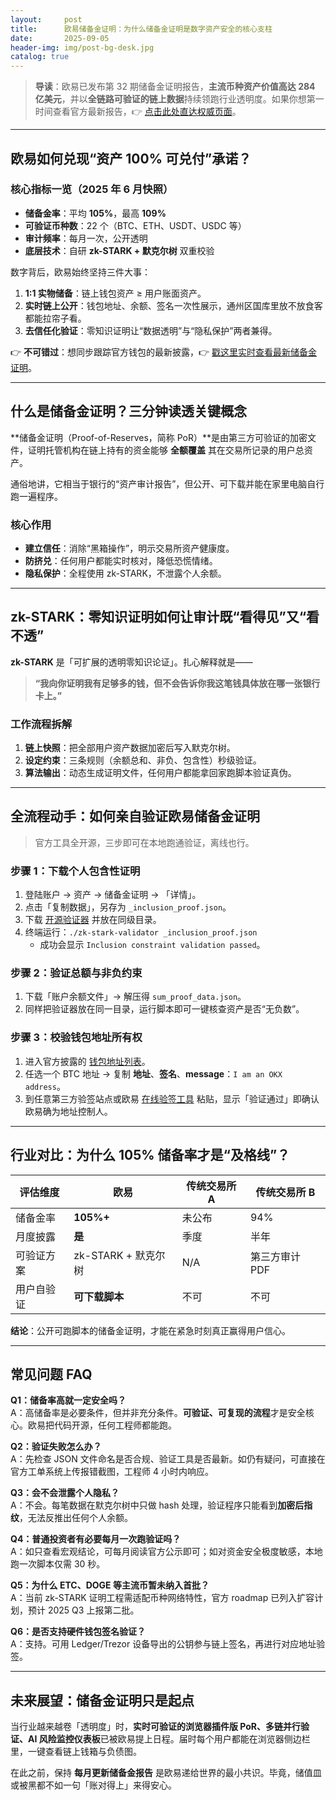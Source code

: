 ```yaml
---
layout:     post
title:      欧易储备金证明：为什么储备金证明是数字资产安全的核心支柱
date:       2025-09-05
header-img: img/post-bg-desk.jpg
catalog: true
---
```


> **导读**：欧易已发布第 32 期储备金证明报告，**主流币种资产价值高达 284 亿美元**，并以**全链路可验证的链上数据**持续领跑行业透明度。如果你想第一时间查看官方最新报告，👉 [点击此处直达权威页面](https://okxdog.com/)。

***

## 欧易如何兑现“资产 100% 可兑付”承诺？

### 核心指标一览（2025 年 6 月快照）
- **储备金率**：平均 **105%**，最高 **109%**
- **可验证币种数**：22 个（BTC、ETH、USDT、USDC 等）
- **审计频率**：每月一次，公开透明
- **底层技术**：自研 **zk-STARK + 默克尔树** 双重校验

数字背后，欧易始终坚持三件大事：

1. **1:1 实物储备**：链上钱包资产 ≥ 用户账面资产。  
2. **实时链上公开**：钱包地址、余额、签名一次性展示，通州区国库里放不放食客都能拉帘子看。  
3. **去信任化验证**：零知识证明让“数据透明”与“隐私保护”两者兼得。

👉 **不可错过**：想同步跟踪官方钱包的最新披露，👉 [戳这里实时查看最新储备金证明](https://okxdog.com/)。

***

## 什么是储备金证明？三分钟读透关键概念

**储备金证明（Proof-of-Reserves，简称 PoR）**是由第三方可验证的加密文件，证明托管机构在链上持有的资金能够 **全额覆盖** 其在交易所记录的用户总资产。

通俗地讲，它相当于银行的“资产审计报告”，但公开、可下载并能在家里电脑自行跑一遍程序。

### 核心作用
- **建立信任**：消除“黑箱操作”，明示交易所资产健康度。  
- **防挤兑**：任何用户都能实时核对，降低恐慌情绪。  
- **隐私保护**：全程使用 zk-STARK，不泄露个人余额。

***

## zk-STARK：零知识证明如何让审计既“看得见”又“看不透”

**zk-STARK** 是「可扩展的透明零知识论证」。扎心解释就是——

> **“我向你证明我有足够多的钱，但不会告诉你我这笔钱具体放在哪一张银行卡上。”**

### 工作流程拆解
1. **链上快照**：把全部用户资产数据加密后写入默克尔树。  
2. **设定约束**：三条规则（余额总和、非负、包含性）秒级验证。  
3. **算法输出**：动态生成证明文件，任何用户都能拿回家跑脚本验证真伪。

***

## 全流程动手：如何亲自验证欧易储备金证明

> 官方工具全开源，三步即可在本地跑通验证，离线也行。

### 步骤 1：下载个人包含性证明
1. 登陆账户 → 资产 → 储备金证明 → 「详情」。  
2. 点击「复制数据」，另存为 `_inclusion_proof.json`。  
3. 下载 [开源验证器](https://okxdog.com/zh-hans/download/por-validator) 并放在同级目录。  
4. 终端运行：`./zk-stark-validator _inclusion_proof.json`  
   - 成功会显示 `Inclusion constraint validation passed`。

### 步骤 2：验证总额与非负约束
1. 下载「账户余额文件」→ 解压得 `sum_proof_data.json`。  
2. 同样把验证器放在同一目录，运行脚本即可一键核查资产是否“无负数”。

### 步骤 3：校验钱包地址所有权
1. 进入官方披露的 [钱包地址列表](https://okxdog.com/zh-hans/reserves)。  
2. 任选一个 BTC 地址 → 复制 **地址**、**签名**、**message**：`I am an OKX address`。  
3. 到任意第三方验签站点或欧易 [在线验签工具](https://okxdog.com/zh-hans/tools/verify-signature) 粘贴，显示「验证通过」即确认欧易确为地址控制人。

***

## 行业对比：为什么 105% 储备率才是“及格线”？

| 评估维度 | 欧易 | 传统交易所 A | 传统交易所 B |
|---|---|---|---|
| 储备金率 | **105%+** | 未公布 | 94% |
| 月度披露 | **是** | 季度 | 半年 |
| 可验证方案 | zk-STARK + 默克尔树 | N/A | 第三方审计 PDF |
| 用户自验证 | **可下载脚本** | 不可 | 不可 |

**结论**：公开可跑脚本的储备金证明，才能在紧急时刻真正赢得用户信心。

***

## 常见问题 FAQ

**Q1：储备率高就一定安全吗？**  
A：高储备率是必要条件，但并非充分条件。**可验证、可复现的流程**才是安全核心。欧易把代码开源，任何工程师都能跑。

**Q2：验证失败怎么办？**  
A：先检查 JSON 文件命名是否合规、验证工具是否最新。如仍有疑问，可直接在官方工单系统上传报错截图，工程师 4 小时内响应。

**Q3：会不会泄露个人隐私？**  
A：不会。每笔数据在默克尔树中只做 hash 处理，验证程序只能看到**加密后指纹**，无法反推出任何个人余额。

**Q4：普通投资者有必要每月一次跑验证吗？**  
A：如只查看宏观结论，可每月阅读官方公示即可；如对资金安全极度敏感，本地跑一次脚本仅需 30 秒。

**Q5：为什么 ETC、DOGE 等主流币暂未纳入首批？**  
A：当前 zk-STARK 证明工程需适配币种网络特性，官方 roadmap 已列入扩容计划，预计 2025 Q3 上报第二批。

**Q6：是否支持硬件钱包签名验证？**  
A：支持。可用 Ledger/Trezor 设备导出的公钥参与链上签名，再进行对应地址验签。

***

## 未来展望：储备金证明只是起点

当行业越来越卷「透明度」时，**实时可验证的浏览器插件版 PoR、多链并行验证、AI 风险监控仪表板**已被欧易提上日程。届时每个用户都能在浏览器侧边栏里，一键查看链上钱箱与负债图。

在此之前，保持 **每月更新储备金报告** 是欧易递给世界的最小共识。毕竟，储值皿或被黑都不如一句「账对得上」来得安心。